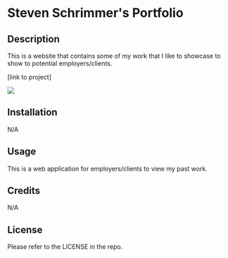 # Steven Schrimmer's Portfolio

## Description

This is a website that contains some of my work that I like to showcase to show to potential employers/clients.

[link to project]

![](./images/Portfolioscreenshot.png)


## Installation

N/A

## Usage

This is a web application for employers/clients to view my past work. 


## Credits

N/A


## License

Please refer to the LICENSE in the repo.

##